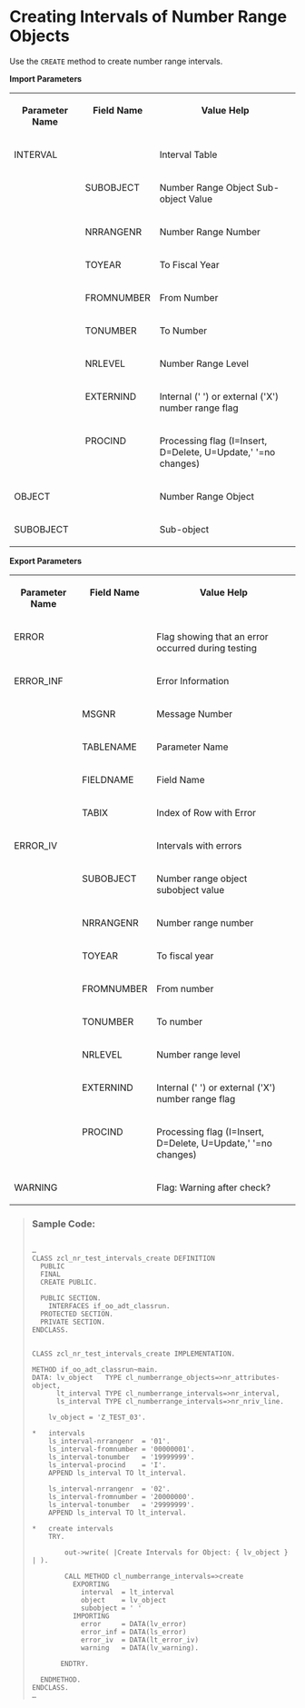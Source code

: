 <!-- loiodd0076e454e74034bd862d867e153bd5 -->

# Creating Intervals of Number Range Objects

Use the `CREATE` method to create number range intervals.

**Import Parameters**


<table>
<tr>
<th valign="top">

Parameter Name

</th>
<th valign="top">

Field Name

</th>
<th valign="top">

Value Help

</th>
</tr>
<tr>
<td valign="top">

INTERVAL

</td>
<td valign="top">

 

</td>
<td valign="top">

Interval Table

</td>
</tr>
<tr>
<td valign="top">

 

</td>
<td valign="top">

SUBOBJECT

</td>
<td valign="top">

Number Range Object Sub-object Value

</td>
</tr>
<tr>
<td valign="top">

 

</td>
<td valign="top">

NRRANGENR

</td>
<td valign="top">

Number Range Number

</td>
</tr>
<tr>
<td valign="top">

 

</td>
<td valign="top">

TOYEAR

</td>
<td valign="top">

To Fiscal Year

</td>
</tr>
<tr>
<td valign="top">

 

</td>
<td valign="top">

FROMNUMBER

</td>
<td valign="top">

From Number

</td>
</tr>
<tr>
<td valign="top">

 

</td>
<td valign="top">

TONUMBER

</td>
<td valign="top">

To Number

</td>
</tr>
<tr>
<td valign="top">

 

</td>
<td valign="top">

NRLEVEL

</td>
<td valign="top">

Number Range Level

</td>
</tr>
<tr>
<td valign="top">

 

</td>
<td valign="top">

EXTERNIND

</td>
<td valign="top">

Internal \(' '\) or external \('X'\) number range flag

</td>
</tr>
<tr>
<td valign="top">

 

</td>
<td valign="top">

PROCIND

</td>
<td valign="top">

Processing flag \(I=Insert, D=Delete, U=Update,' '=no changes\)

</td>
</tr>
<tr>
<td valign="top">

OBJECT

</td>
<td valign="top">

 

</td>
<td valign="top">

Number Range Object

</td>
</tr>
<tr>
<td valign="top">

SUBOBJECT

</td>
<td valign="top">

 

</td>
<td valign="top">

Sub-object

</td>
</tr>
</table>

**Export Parameters**


<table>
<tr>
<th valign="top">

Parameter Name

</th>
<th valign="top">

Field Name

</th>
<th valign="top">

Value Help

</th>
</tr>
<tr>
<td valign="top">

ERROR

</td>
<td valign="top">

 

</td>
<td valign="top">

Flag showing that an error occurred during testing

</td>
</tr>
<tr>
<td valign="top">

ERROR\_INF

</td>
<td valign="top">

 

</td>
<td valign="top">

Error Information

</td>
</tr>
<tr>
<td valign="top">

 

</td>
<td valign="top">

MSGNR

</td>
<td valign="top">

Message Number

</td>
</tr>
<tr>
<td valign="top">

 

</td>
<td valign="top">

TABLENAME

</td>
<td valign="top">

Parameter Name

</td>
</tr>
<tr>
<td valign="top">

 

</td>
<td valign="top">

FIELDNAME

</td>
<td valign="top">

Field Name

</td>
</tr>
<tr>
<td valign="top">

 

</td>
<td valign="top">

TABIX

</td>
<td valign="top">

Index of Row with Error

</td>
</tr>
<tr>
<td valign="top">

ERROR\_IV

</td>
<td valign="top">

 

</td>
<td valign="top">

Intervals with errors

</td>
</tr>
<tr>
<td valign="top">

 

</td>
<td valign="top">

SUBOBJECT

</td>
<td valign="top">

Number range object subobject value

</td>
</tr>
<tr>
<td valign="top">

 

</td>
<td valign="top">

NRRANGENR

</td>
<td valign="top">

Number range number

</td>
</tr>
<tr>
<td valign="top">

 

</td>
<td valign="top">

TOYEAR

</td>
<td valign="top">

To fiscal year

</td>
</tr>
<tr>
<td valign="top">

 

</td>
<td valign="top">

FROMNUMBER

</td>
<td valign="top">

From number

</td>
</tr>
<tr>
<td valign="top">

 

</td>
<td valign="top">

TONUMBER

</td>
<td valign="top">

To number

</td>
</tr>
<tr>
<td valign="top">

 

</td>
<td valign="top">

NRLEVEL

</td>
<td valign="top">

Number range level

</td>
</tr>
<tr>
<td valign="top">

 

</td>
<td valign="top">

EXTERNIND

</td>
<td valign="top">

Internal \(' '\) or external \('X'\) number range flag

</td>
</tr>
<tr>
<td valign="top">

 

</td>
<td valign="top">

PROCIND

</td>
<td valign="top">

Processing flag \(I=Insert, D=Delete, U=Update,' '=no changes\)

</td>
</tr>
<tr>
<td valign="top">

WARNING

</td>
<td valign="top">

 

</td>
<td valign="top">

Flag: Warning after check?

</td>
</tr>
</table>

> ### Sample Code:  
> ```
> 
> …
> CLASS zcl_nr_test_intervals_create DEFINITION
>   PUBLIC
>   FINAL
>   CREATE PUBLIC.
> 
>   PUBLIC SECTION.
>     INTERFACES if_oo_adt_classrun.
>   PROTECTED SECTION.
>   PRIVATE SECTION.
> ENDCLASS.
> 
> 
> CLASS zcl_nr_test_intervals_create IMPLEMENTATION.
> 
> METHOD if_oo_adt_classrun~main.
> DATA: lv_object   TYPE cl_numberrange_objects=>nr_attributes-object,
>       lt_interval TYPE cl_numberrange_intervals=>nr_interval,
>       ls_interval TYPE cl_numberrange_intervals=>nr_nriv_line.
> 
>     lv_object = 'Z_TEST_03'.
> 
> *   intervals
>     ls_interval-nrrangenr  = '01'.
>     ls_interval-fromnumber = '00000001'.
>     ls_interval-tonumber   = '19999999'.
>     ls_interval-procind    = 'I'.
>     APPEND ls_interval TO lt_interval.
> 
>     ls_interval-nrrangenr  = '02'.
>     ls_interval-fromnumber = '20000000'.
>     ls_interval-tonumber   = '29999999'.
>     APPEND ls_interval TO lt_interval.
> 
> *   create intervals
>     TRY.
> 
>         out->write( |Create Intervals for Object: { lv_object } | ).
> 
>         CALL METHOD cl_numberrange_intervals=>create
>           EXPORTING
>             interval  = lt_interval
>             object    = lv_object
>             subobject = ' '
>           IMPORTING
>             error     = DATA(lv_error)
>             error_inf = DATA(ls_error)
>             error_iv  = DATA(lt_error_iv)
>             warning   = DATA(lv_warning).
> 
>        ENDTRY.
> 
>   ENDMETHOD.
> ENDCLASS.    
> …
> 
> ```


